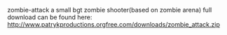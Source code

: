 zombie-attack
a small bgt zombie shooter(based on zombie arena)
full download can be found here:
http://www.patrykproductions.orgfree.com/downloads/zombie_attack.zip
